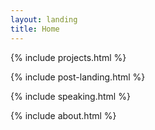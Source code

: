 ```yaml
---
layout: landing
title: Home
---
```


{% include projects.html %}

{% include post-landing.html %}

{% include speaking.html %}

{% include about.html %}
